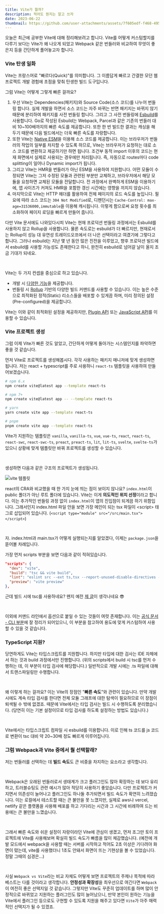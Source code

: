 ```yaml
---
title: Vite가 뭘까?
description: 적어도 뭔지는 알고 쓰자
date: 2023-06-22
thumbnail: https://github.com/user-attachments/assets/7f605edf-f468-4955-ad83-b124b89c71cc
---
```


오늘은 최근에 공부한 Vite에 대해 정리해보려고 합니다. Vite를 어떻게 커스텀할지를 다루기 보다는 Vite가 왜 나오게 되었고 Webpack 같은 번들러와 비교하여 무엇이 좋은지 등을 간단하게 풀어놓고자 합니다.

### Vite 탄생 일화

Vite는 프랑스어로 "빠르다(Quick)"를 의미합니다. 그 이름답게 빠르고 간결한 모던 웹 프로젝트 개발 경험에 초점을 맞춰 탄생한 빌드 도구입니다.

그럼 Vite는 어떻게 그렇게 빠른 걸까요?

1. 우선 Vite는 Dependencies(패키지)와 Source Code(소스 코드)를 나누어 번들링 합니다. 실제 개발을 하면서 소스 코드는 자주 바뀌는 반면 패키지는 바뀌지 않기 때문에 분리하여 패키지를 사전 번들링 합니다. 그리고 그 사전 번들링에 [Esbuild](https://esbuild.github.io/)를 사용합니다. Go로 작성된 Esbuild는 Webpack, Parcel과 같은 기존의 번들러 대비 10~100배까지의 빠른 속도를 제공합니다. 또한 한 번 빌드한 결과는 캐싱을 해두기 때문에 다음 빌드에서는 더욱 빠른 속도를 자랑합니다.
2. 또한 Vite는 [Native ESM](https://developer.mozilla.org/en-US/docs/Web/JavaScript/Guide/Modules)을 이용해 소스 코드를 제공합니다. 이는 브라우저가 번들러의 작업의 일부를 차지할 수 있도록 하므로, Vite는 브라우저가 요청하는 대로 소스 코드를 변환하고 제공하기만 하면 됩니다. 조건부 동적 import 이후의 코드는 현재 화면에서 실제로 사용되는 경우에만 처리됩니다. 즉, 자동으로 routes마다 code splitting이 일어나 Dynamic import가 됩니다.
3. 그리고 Vite는 HMR을 번들러가 아닌 ESM을 사용하여 지원합니다. 어떤 모듈이 수정되면 Vite는 그저 수정된 모듈과 관련된 부분만 교체하고, 브라우저에서 해당 모듈을 요청하면 교체된 모듈을 전달합니다. 전 과정에서 완벽하게 ESM을 이용하기에, 앱 사이즈가 커져도 HMR을 포함한 갱신 시간에는 영향을 끼치지 않습니다.
4. 마지막으로 Vite는 HTTP 헤더를 활용하여 전체 페이지의 로드 속도를 높입니다. 필요에 따라 소스 코드는 `304 Not Modified`로, 디펜던시는 `Cache-Control: max-age=31536000,immutable`을 이용해 캐시됩니다. 이렇게 함으로써 요청 횟수를 최소화하여 페이지 로딩을 빠르게 만들어 줍니다.

다만 Vite 문서에도 나와있다시피 Vite는 현재 프로덕션 번들링 과정에서는 Esbuild를 사용하지 않고 Rollup을 사용합니다. 물론 속도로는 esbuild가 더 빠르지만, 현재로서는 Rollup이 성능 대 유연성 트레이드오프에서 더 나은 선택이라고 여겼기에 그렇다고 합니다. 그러나 esbuild는 지난 몇 년 동안 많은 진전을 이루었고, 향후 프로덕션 빌드에서 esbuild를 사용할 가능성도 존재한다고 하니, 완전히 esbuild로 넘어갈 날이 올지 조금 기대가 되네요.

<br />

Vite는 두 가지 컨셉을 중심으로 하고 있습니다.

- 개발 시 [다양한 기능](https://vitejs.dev/guide/features.html)을 제공합니다.
- 번들링 시 [Rollup](https://rollupjs.org/) 기반의 다양한 빌드 커맨드를 사용할 수 있습니다. 이는 높은 수준으로 최적화된 정적(Static) 리소스들을 배포할 수 있게끔 하며, 미리 정의된 설정(Pre-configured)을 제공합니다.

Vite는 이와 같이 최적화된 설정을 제공하지만, [Plugin API](https://vitejs.dev/guide/api-plugin.html) 또는 [JavaScript API](https://vitejs.dev/guide/api-javascript.html)를 이용할 수 있습니다.

### Vite 프로젝트 생성

그럼 이제 Vite가 빠른 것도 알았고, 간단하게 어떻게 돌아가는 시스템인지를 파악하면 좋을 것 같습니다.

먼저 Vite로 프로젝트를 생성해봅시다. 각각 사용하는 패키지 매니저에 맞게 생성하면 됩니다. 저는 react + typescript를 주로 사용하니 `react-ts` 템플릿을 사용하여 만들어보겠습니다.

```bash
# npm 6.x
npm create vite@latest app --template react-ts

# npm 7+
npm create vite@latest app -- --template react-ts

# yarn
yarn create vite app --template react-ts

# pnpm
pnpm create vite app --template react-ts
```

Vite가 지원하는 템플릿은 `vanilla`, `vanilla-ts`, `vue`, `vue-ts`, `react`, `react-ts`, `react-swc`, `react-swc-ts`, `preact`, `preact-ts`, `lit`, `lit-ts`, `svelte`, `svelte-ts`가 있으니 상황에 맞게 템플릿만 바꿔 프로젝트를 생성할 수 있습니다.

<br />

생성하면 다음과 같은 구조의 프로젝트가 생성됩니다.

<img alt="vite 템플릿" src="https://github.com/LAH1203/blog/assets/57928612/ad56c51c-e8d1-410d-823e-ce02df7acc41" class="lg:w-[50%] w-[70%] max-w-[200px]">

react의 CRA와 비교했을 때 한 가지 눈에 띄는 점이 보이지 않나요? `index.html`이 public 폴더가 아닌 루트 폴더에 있습니다. Vite는 이게 **의도적인 위치 선정**이라고 합니다.
이는 추가적인 번들링 과정 없이 `index.html`이 앱의 진입점이 되게끔 하기 위함입니다. 그래서인지 index.html 파일 안을 보면 가장 메인이 되는 tsx 파일이 \<script> 태그로 삽입되어 있습니다. (`<script type="module" src="/src/main.tsx"></script>`)

<br />

자. index.html과 main.tsx가 어떻게 실행되는지를 알았겠다, 이제는 `package.json`을 뜯어볼 차례입니다.

가장 먼저 scripts 부분을 보면 다음과 같이 적혀있습니다.

```json
"scripts": {
  "dev": "vite",
  "build": "tsc && vite build",
  "lint": "eslint src --ext ts,tsx --report-unused-disable-directives --max-warnings 0",
  "preview": "vite preview"
},
```

근데 빌드 시에 tsc를 사용하네요? 왠지 예전 [제 글](/post/FE/2022-10-15-ts-loader-vs-babel-loader-vs-esbuild-loader)이 생각나네요 😎

<br />

이외에 커맨드 라인에서 옵션으로 붙일 수 있는 것들이 여럿 존재합니다. 이는 [공식 문서 - CLI 부분](https://vitejs.dev/guide/cli.html)에 잘 정리가 되어있으니, 이 부분을 참고하여 용도에 맞게 커스텀하여 사용할 수 있을 것 같습니다.

### TypeScript 지원?

당연하게도 Vite는 타입스크립트를 지원합니다. 하지만 타입에 대한 검사는 IDE 자체에서 하는 것과 build 과정에서만 진행합니다.
(위의 scripts에서 build 시 tsc를 먼저 수행하는 데, 이 부분이 타입 검사에 해당합니다.)
일반적으로 개발 시에는 .ts 파일에 대해서 트랜스파일링만 수행합니다.

<br />

왜 이렇게 하는 걸까요? 이는 Vite의 장점인 "**빠른 속도**"와 관련이 있습니다.
만약 개발 시에도 계속 타입 검사를 한다면 전체 모듈 그래프에 대한 탐색이 필요하므로 이 장점이 퇴색될 수 밖에 없겠죠.
때문에 Vite에서는 타입 검사는 빌드 시 수행하도록 분리했습니다. (당연히 이는 기본 설정이므로 타입 검사를 하도록 설정하는 방법도 있습니다.)

<br />

Vite에서는 타입스크립트 컴파일 시 esbuild를 이용합니다. 이로 인해 ts 코드를 js 코드로 변환이 tsc 대비 약 20~30배 정도 빠르게 이루어집니다.

### 그럼 Webpack과 Vite 중에서 뭘 선택할래?

저는 번들러를 선택하는 데 **빌드 속도**도 큰 비중을 차지하는 요소라고 생각합니다.

<br />

Webpack은 오래된 번들러로서 생태계가 크고 플러그인도 많아 확장하는 데 보다 유리하고, 트러블슈팅도 관련 예시가 많아 적당히 사용하기 좋았습니다.
다만 프로젝트가 커지면서 의존성이 늘어나고 플러그인도 하나둘 추가되면서 빌드 속도가 확연히 느려졌습니다. 이는 로컬에서 테스트할 때는 큰 불만을 못 느꼈지만, 실제로 aws나 vercel, netlify 같은 플랫폼을 사용해 배포를 하고 기다리는 시간과 그 시간에 비례하여 드는 비용에는 큰 불만을 느꼈습니다.

<br />

그래서 빠른 속도와 쉬운 설정이 자랑이라던 Vite에 관심이 생겼고, 먼저 조그만 토이 프로젝트에 Vite를 사용해보며 확실히 빌드 속도가 빠름을 많이 체감했습니다. (예전에 개발 모드에서 webpack을 사용할 때는 서버를 시작하고 적어도 2초 이상은 기다려야 화면이 떴는데, vite를 사용했더니 1초도 안돼서 화면이 뜨는 기현상을 볼 수 있었습니다. 정말 그때의 심경은...)

<br />

사실 `Webpack vs Vite`라는 비교 자체도 어떻게 보면 프로젝트의 주제나 목적에 따라 베스트는 다를 것이라고 생각합니다. **안정성과 확장성**을 최우선으로 여긴다면 `Webpack`이 여전히 좋은 선택지일 것 같습니다. 그렇지만 Vite도 꾸준히 업데이트를 하며 많이 안정적으로 바뀌었고 지원하는 플러그인도 많이 늘어났으니, 만약 본인이 원하는 기능을 Vite에서 플러그인 등으로도 구현할 수 있도록 지원을 해주고 있다면 `Vite`가 아주 매력적인 선택지가 될 수 있겠죠.

